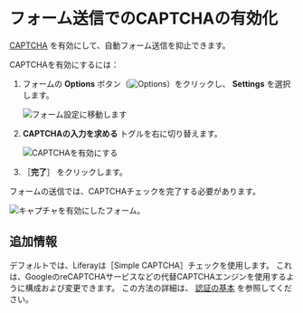 # フォーム送信でのCAPTCHAの有効化

[CAPTCHA](https://en.wikipedia.org/wiki/CAPTCHA) を有効にして、自動フォーム送信を抑止できます。

CAPTCHAを有効にするには：

1. フォームの **Options** ボタン（![Options](../../../images/icon-actions.png)）をクリックし、 **Settings** を選択します。

    ![フォーム設定に移動します](./enabling-captcha-on-form-submissions/images/01.png)

1. **CAPTCHAの入力を求める** トグルを右に切り替えます。

    ![CAPTCHAを有効にする](./enabling-captcha-on-form-submissions/images/02.png)

1. ［**完了**］ をクリックします。

フォームの送信では、CAPTCHAチェックを完了する必要があります。

![キャプチャを有効にしたフォーム。](./enabling-captcha-on-form-submissions/images/03.png)

<a name="追加情報" />

## 追加情報

デフォルトでは、Liferayは［Simple CAPTCHA］チェックを使用します。 これは、GoogleのreCAPTCHAサービスなどの代替CAPTCHAエンジンを使用するように構成および変更できます。 この方法の詳細は、 [認証の基本](../../../installation-and-upgrades/securing-liferay/authentication-basics.md#configuring-captcha-or-recaptcha) を参照してください。

